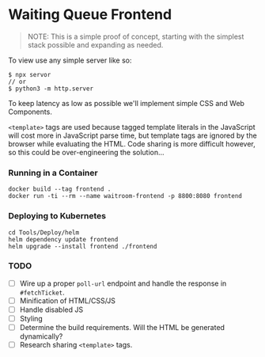 # Waiting Queue Frontend

> NOTE: This is a simple proof of concept, starting with the simplest stack possible and expanding as needed.

To view use any simple server like so:

```shell
$ npx servor
// or
$ python3 -m http.server
```

To keep latency as low as possible we'll implement simple CSS and Web Components.

`<template>` tags are used because tagged template literals in the JavaScript will cost more in JavaScript parse time,
but template tags are ignored by the browser while evaluating the HTML. Code sharing is more difficult however,
so this could be over-engineering the solution...

### Running in a Container

```
docker build --tag frontend .
docker run -ti --rm --name waitroom-frontend -p 8800:8080 frontend
```

### Deploying to Kubernetes

```
cd Tools/Deploy/helm
helm dependency update frontend
helm upgrade --install frontend ./frontend
```

### TODO

-   [ ] Wire up a proper `poll-url` endpoint and handle the response in `#fetchTicket`.
-   [ ] Minification of HTML/CSS/JS
-   [ ] Handle disabled JS
-   [ ] Styling
-   [ ] Determine the build requirements. Will the HTML be generated dynamically?
-   [ ] Research sharing `<template>` tags.
